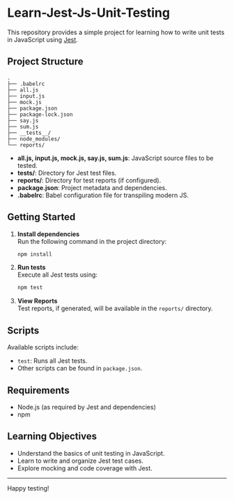 # Learn-Jest-Js-Unit-Testing

This repository provides a simple project for learning how to write unit tests in JavaScript using [Jest](https://jestjs.io/).

## Project Structure

```
.
├── .babelrc
├── all.js
├── input.js
├── mock.js
├── package.json
├── package-lock.json
├── say.js
├── sum.js
├── __tests__/
├── node_modules/
└── reports/
```

- **all.js, input.js, mock.js, say.js, sum.js**: JavaScript source files to be tested.
- **__tests__/**: Directory for Jest test files.
- **reports/**: Directory for test reports (if configured).
- **package.json**: Project metadata and dependencies.
- **.babelrc**: Babel configuration file for transpiling modern JS.

## Getting Started

1. **Install dependencies**  
   Run the following command in the project directory:
   ```bash
   npm install
   ```

2. **Run tests**  
   Execute all Jest tests using:
   ```bash
   npm test
   ```

3. **View Reports**  
   Test reports, if generated, will be available in the `reports/` directory.

## Scripts

Available scripts include:
- `test`: Runs all Jest tests.
- Other scripts can be found in `package.json`.

## Requirements

- Node.js (as required by Jest and dependencies)
- npm

## Learning Objectives

- Understand the basics of unit testing in JavaScript.
- Learn to write and organize Jest test cases.
- Explore mocking and code coverage with Jest.

---

Happy testing!
